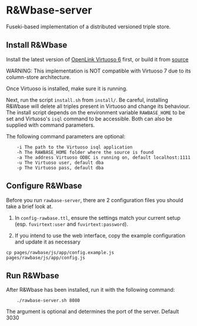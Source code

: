# R&Wbase-server

Fuseki-based implementation of a distributed versioned triple store.

## Install R&Wbase

Install the latest version of [OpenLink Virtuoso 6](https://github.com/openlink/virtuoso-opensource) first, or build it from [source](http://virtuoso.openlinksw.com/dataspace/doc/dav/wiki/Main/VOSMake)

WARNING: This implementation is NOT compatible with Virtuoso 7 due to its column-store architecture.

Once Virtuoso is installed, make sure it is running.

Next, run the script `install.sh` from `install/`. Be careful, installing R&Wbase will delete all triples present in Virtuoso and change its behaviour.
The install script depends on the environment variable `RAWBASE_HOME` to be set and Virtuoso's `isql` command to be accessible. Both can also be supplied with command parameters.

The following command parameters are optional:

```
    -i The path to the Virtuoso isql application
    -h The RAWBASE_HOME folder where the source is found
    -a The address Virtuoso ODBC is running on, default localhost:1111
    -u The Virtuoso user, default dba
    -p The Virtuoso pass, default dba
```

## Configure R&Wbase

Before you run `rawbase-server`, there are 2 configuration files you should take a brief look at.

1. In `config-rawbase.ttl`, ensure the settings match your current setup (esp. `fuvirtext:user` and `fuvirtext:password`).

2. If you intend to use the web interface, copy the example configuration and update it as necessary

```
cp pages/rawbase/js/app/config.example.js pages/rawbase/js/app/config.js
```


## Run R&Wbase

After R&Wbase has been installed, run it with the following command:

```
    ./rawbase-server.sh 8080
```

The argument is optional and determines the port of the server. Default 3030
